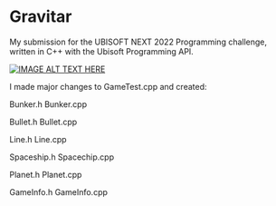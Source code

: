 # Gravitar

My submission for the UBISOFT NEXT 2022 Programming challenge, written in C++ with the Ubisoft Programming API.

[![IMAGE ALT TEXT HERE](https://img.youtube.com/vi/7GSnIu4SKuY/0.jpg)](https://www.youtube.com/watch?v=7GSnIu4SKuY)

I made major changes to GameTest.cpp and created:

Bunker.h Bunker.cpp

Bullet.h Bullet.cpp

Line.h Line.cpp

Spaceship.h Spacechip.cpp

Planet.h Planet.cpp

GameInfo.h GameInfo.cpp
